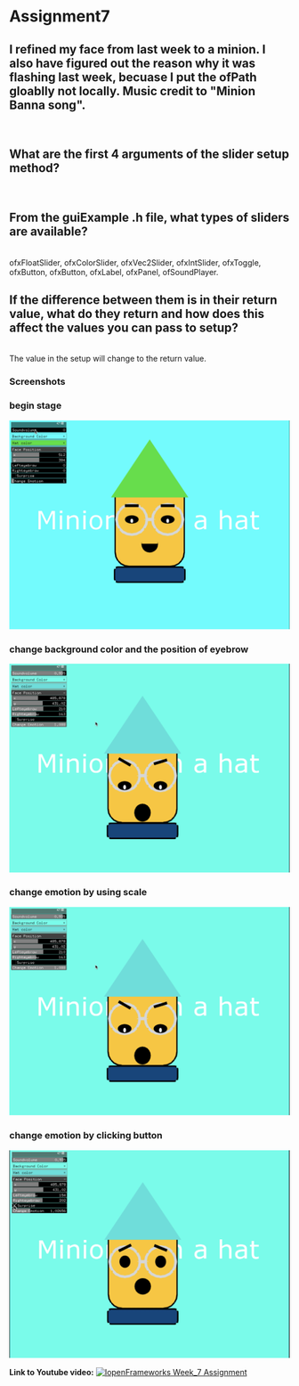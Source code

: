 # Assignment7
## I refined my face from last week to a minion. I also have figured out the reason why it was flashing last week, becuase I put the ofPath gloablly not locally. Music credit to "Minion Banna song".
<br>

##  What are the first 4 arguments of the slider setup method?
<br>

##  From the guiExample .h file, what types of sliders are available?
<br>  ofxFloatSlider, ofxColorSlider, ofxVec2Slider, ofxIntSlider, ofxToggle, ofxButton, ofxButton, ofxLabel, ofxPanel, ofSoundPlayer.

##   If the difference between them is in their return value, what do they return and how does this affect the values you can pass to setup?
<br> The value in the setup will change to the return value.

### Screenshots
### begin stage
![](images/a1.png)
<br>
### change background color and the position of eyebrow
![](images/a3.png)
<br>

### change emotion by using scale
![](images/a3.png)
<br>

### change emotion by clicking button
![](images/a4.png)
<br>

**Link to Youtube video:**
[![IopenFrameworks Week_7 Assignment](https://img.youtube.com/vi/vlEo52e8PyY/0.jpg)](http://www.youtube.com/watch?v=vlEo52e8PyY "ASSIGN6")



